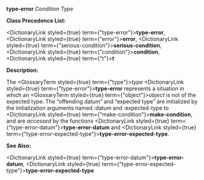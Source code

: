**type-error** *Condition Type* 



**Class Precedence List:** 



<DictionaryLink styled={true} term={"type-error"}><b>type-error</b></DictionaryLink>, <DictionaryLink styled={true} term={"error"}><b>error</b></DictionaryLink>, <DictionaryLink styled={true} term={"serious-condition"}><b>serious-condition</b></DictionaryLink>, <DictionaryLink styled={true} term={"condition"}><b>condition</b></DictionaryLink>, <DictionaryLink styled={true} term={"t"}><b>t</b></DictionaryLink> 



**Description:** 



The <GlossaryTerm styled={true} term={"type"}><i>type</i></GlossaryTerm> <DictionaryLink styled={true} term={"type-error"}><b>type-error</b></DictionaryLink> represents a situation in which an <GlossaryTerm styled={true} term={"object"}><i>object</i></GlossaryTerm> is not of the expected type. The “offending datum” and “expected type” are initialized by the initialization arguments named :datum and :expected-type to <DictionaryLink styled={true} term={"make-condition"}><b>make-condition</b></DictionaryLink>, and are *accessed* by the functions <DictionaryLink styled={true} term={"type-error-datum"}><b>type-error-datum</b></DictionaryLink> and <DictionaryLink styled={true} term={"type-error-expected-type"}><b>type-error-expected-type</b></DictionaryLink>. 



**See Also:** 



<DictionaryLink styled={true} term={"type-error-datum"}><b>type-error-datum</b></DictionaryLink>, <DictionaryLink styled={true} term={"type-error-expected-type"}><b>type-error-expected-type</b></DictionaryLink> 



